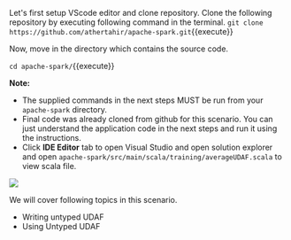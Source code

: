 Let's first setup VScode editor and clone repository. Clone the following repository by executing following command in the terminal.
`git clone https://github.com/athertahir/apache-spark.git`{{execute}}

Now, move in the directory which contains the source code.

`cd apache-spark/`{{execute}}


**Note:**
- The supplied commands in the next steps MUST be run from your `apache-spark` directory. 
- Final code was already cloned from github for this scenario. You can just understand the application code in the next steps and run it using the instructions.
- Click **IDE Editor** tab to open Visual Studio and open solution explorer and open `apache-spark/src/main/scala/training/averageUDAF.scala` to view scala file.

![](https://github.com/fenago/katacoda-scenarios/raw/master/apache-spark/1.JPG)

We will cover following topics in this scenario.
- Writing untyped UDAF
- Using Untyped UDAF
